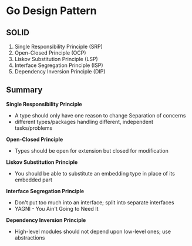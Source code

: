 # Go Design Pattern

## SOLID
 1. Single Responsibility Principle (SRP)
 2. Open-Closed Principle (OCP)    
 3. Liskov Substitution Principle (LSP)
 4. Interface Segregation Principle (ISP) 
 5. Dependency Inversion Principle (DIP)

## Summary

 **Single Responsibility Principle**
 - A type should only have one reason to change  Separation of concerns
 - different types/packages handling different, independent tasks/problems

**Open-Closed Principle**
 - Types should be open for extension but closed for modification

 
**Liskov Substitution Principle**
 - You should be able to substitute an embedding type in place of its
   embedded part

**Interface Segregation Principle**
 - Don't put too much into an interface; split into separate interfaces
 - YAGNI - You Ain't Going to Need It

**Dependency Inversion Principle**

 - High-level modules should not depend upon low-level ones; use abstractions
